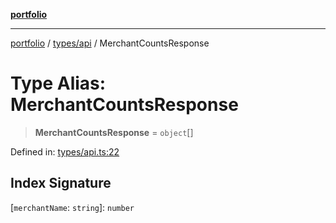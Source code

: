 [**portfolio**](../../../README.md)

***

[portfolio](../../../modules.md) / [types/api](../README.md) / MerchantCountsResponse

# Type Alias: MerchantCountsResponse

> **MerchantCountsResponse** = `object`[]

Defined in: [types/api.ts:22](https://github.com/tnorlund/Portfolio/blob/a003f061f44e21274785ba9621407845c0cb35bf/portfolio/types/api.ts#L22)

## Index Signature

\[`merchantName`: `string`\]: `number`
